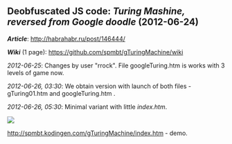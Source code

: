 ﻿## Deobfuscated JS code:  _Turing Mashine, reversed from Google doodle_ (2012-06-24) 

**_Article_**: http://habrahabr.ru/post/146444/

**_Wiki_** (1 page): https://github.com/spmbt/gTuringMachine/wiki


_2012-06-25_: Changes by user "rrock". File googleTuring.htm is works with 3 levels of game now.

_2012-06-26, 03:30_:  We obtain version with launch of both files - gTuring01.htm and googleTuring.htm .

_2012-06-26, 05:30_: Minimal variant with little _index.htm_.

![ ](http://img507.imageshack.us/img507/5629/turingdeobf1.png)

http://spmbt.kodingen.com/gTuringMachine/index.htm - demo.
